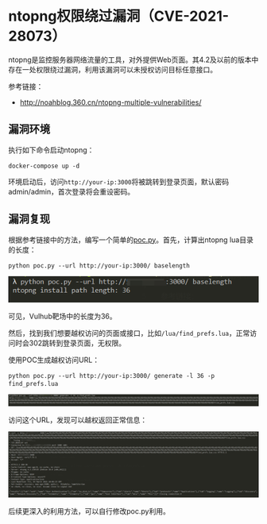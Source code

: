 # ntopng权限绕过漏洞（CVE-2021-28073）

ntopng是监控服务器网络流量的工具，对外提供Web页面。其4.2及以前的版本中存在一处权限绕过漏洞，利用该漏洞可以未授权访问目标任意接口。

参考链接：

- http://noahblog.360.cn/ntopng-multiple-vulnerabilities/

## 漏洞环境

执行如下命令启动ntopng：

```
docker-compose up -d
```

环境启动后，访问`http://your-ip:3000`将被跳转到登录页面，默认密码admin/admin，首次登录将会重设密码。

## 漏洞复现

根据参考链接中的方法，编写一个简单的[poc.py](poc.py)。首先，计算出ntopng lua目录的长度：

```
python poc.py --url http://your-ip:3000/ baselength
```

![](1.png)

可见，Vulhub靶场中的长度为36。

然后，找到我们想要越权访问的页面或接口，比如`/lua/find_prefs.lua`，正常访问时会302跳转到登录页面，无权限。

使用POC生成越权访问URL：

```
python poc.py --url http://your-ip:3000/ generate -l 36 -p find_prefs.lua
```

![](2.png)

访问这个URL，发现可以越权返回正常信息：

![](3.png)

后续更深入的利用方法，可以自行修改poc.py利用。
